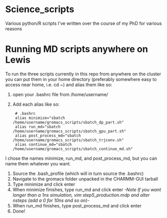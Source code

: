 # Science_scripts
Various python/R scripts I've written over the course of my PhD for various reasons


# Running MD scripts anywhere on Lewis
To run the three scripts currently in this repo from anywhere on the cluster you can put them in your home directory (preferably somewhere easy to access near home, i.e. cd ~) and alias them like so:

1. open your .bashrc file from /home/username/
1. Add each alias like so:

        # .bashrc
        alias minimize="sbatch /home/username/gromacs_scripts/sbatch_dp_part.sh"
        alias run_md="sbatch /home/username/gromacs_scripts/sbatch_gpu_part.sh"
        alias post_process_md="sbatch /home/username/gromacs_scripts/sbatch_trjconv.sh"
        alias continue_md="sbatch /home/username/gromacs_scripts/sbatch_continue_md.sh"

I chose the names minimize, run_md, and post_process_md, but you can name them whatever you want.

1. Source the .bash_profile (which will in turn source the .bashrc)
1. Navigate to the gromacs folder unpacked in the CHARMM-GUI tarball
1. Type minimize and click enter
1. When minimize finishes, type run_md and click enter
        *-Note If you want longer than a 1ns simulation, vim step5_production.mdp and alter nsteps (add a 0 for 10ns and so on)-*
1. When run_md finishes, type post_process_md and click enter
1. Done!

